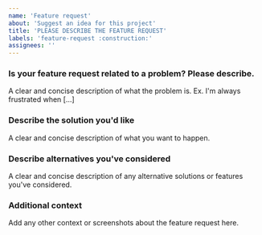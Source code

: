 ```yaml
---
name: 'Feature request'
about: 'Suggest an idea for this project'
title: 'PLEASE DESCRIBE THE FEATURE REQUEST'
labels: 'feature-request :construction:'
assignees: ''
---
```


### Is your feature request related to a problem? Please describe.

A clear and concise description of what the problem is. Ex. I'm always frustrated when [...]

### Describe the solution you'd like

A clear and concise description of what you want to happen.

### Describe alternatives you've considered

A clear and concise description of any alternative solutions or features you've considered.

### Additional context

Add any other context or screenshots about the feature request here.